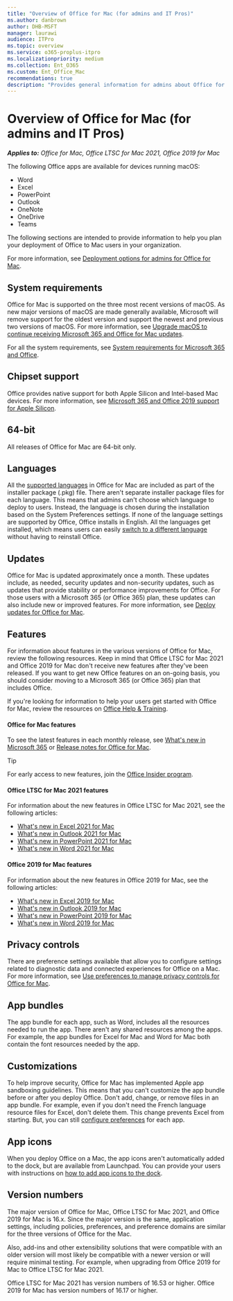 ```yaml
---
title: "Overview of Office for Mac (for admins and IT Pros)"
ms.author: danbrown
author: DHB-MSFT
manager: laurawi
audience: ITPro
ms.topic: overview
ms.service: o365-proplus-itpro
ms.localizationpriority: medium
ms.collection: Ent_O365
ms.custom: Ent_Office_Mac
recommendations: true
description: "Provides general information for admins about Office for Mac to help them plan deployments to users in their organization"
---
```


# Overview of Office for Mac (for admins and IT Pros)

***Applies to:*** *Office for Mac, Office LTSC for Mac 2021, Office 2019 for Mac*

The following Office apps are available for devices running macOS:

- Word
- Excel
- PowerPoint
- Outlook
- OneNote
- OneDrive
- Teams

The following sections are intended to provide information to help you plan your deployment of Office to Mac users in your organization.

For more information, see [Deployment options for admins for Office for Mac](deployment-options-for-office-for-mac.md).

## System requirements

Office for Mac is supported on the three most recent versions of macOS. As new major versions of macOS are made generally available, Microsoft will remove support for the oldest version and support the newest and previous two versions of macOS. For more information, see [Upgrade macOS to continue receiving Microsoft 365 and Office for Mac updates](https://support.microsoft.com/office/16b8414f-08ec-4b24-8c91-10a918f649f8).

For all the system requirements, see [System requirements for Microsoft 365 and Office](https://www.microsoft.com/microsoft-365/microsoft-365-and-office-resources).

## Chipset support

Office provides native support for both Apple Silicon and Intel-based Mac devices. For more information, see [Microsoft 365 and Office 2019 support for Apple Silicon](https://support.microsoft.com/office/c55b603e-14a6-4b69-bdc0-2bb4c9a36834).

## 64-bit

All releases of Office for Mac are 64-bit only.

## Languages

All the [supported languages](https://support.microsoft.com/office/26d30382-9fba-45dd-bf55-02ab03e2a7ec#ID0EAABAAA=Mac&ID0EAACAAA=Mac) in Office for Mac are included as part of the installer package (.pkg) file. There aren't separate installer package files for each language. This means that admins can't choose which language to deploy to users. Instead, the language is chosen during the installation based on the System Preferences settings. If none of the language settings are supported by Office, Office installs in English. All the languages get installed, which means users can easily [switch to a different language](https://support.microsoft.com/office/f5c54ff9-a6fa-4348-a43c-760e7ef148f8#ID0EACAAA=MacOS&ID0EAACAAA=MacOS&OfficeVersion=macOS) without having to reinstall Office.

## Updates

Office for Mac is updated approximately once a month. These updates include, as needed, security updates and non-security updates, such as updates that provide stability or performance improvements for Office. For those users with a Microsoft 365 (or Office 365) plan, these updates can also include new or improved features. For more information, see [Deploy updates for Office for Mac](deploy-updates-for-office-for-mac.md).

## Features

For information about features in the various versions of Office for Mac, review the following resources. Keep in mind that Office LTSC for Mac 2021 and Office 2019 for Mac don't receive new features after they've been released. If you want to get new Office features on an on-going basis, you should consider moving to a Microsoft 365 (or Office 365) plan that includes Office.

If you're looking for information to help your users get started with Office for Mac, review the resources on [Office Help & Training](https://support.microsoft.com/office).

#### Office for Mac features

To see the latest features in each monthly release, see [What's new in Microsoft 365](https://support.microsoft.com/office/95c8d81d-08ba-42c1-914f-bca4603e1426?#platform=mac) or [Release notes for Office for Mac](/officeupdates/release-notes-office-for-mac).

> [!TIP]
> For early access to new features, join the [Office Insider program](https://insider.office.com).

#### Office LTSC for Mac 2021 features

For information about the new features in Office LTSC for Mac 2021, see the following articles:
- [What's new in Excel 2021 for Mac](https://support.microsoft.com/office/4100753f-93bc-4143-a77c-7258d1a80cd3)
- [What's new in Outlook 2021 for Mac](https://support.microsoft.com/office/cac45ed4-3f1c-490e-a76d-95af48ba770e)
- [What's new in PowerPoint 2021 for Mac](https://support.microsoft.com/office/fcbbd1ee-a94a-42a6-910e-df9cab3a1bf6)
- [What's new in Word 2021 for Mac](https://support.microsoft.com/office/ee054758-cf8d-4fb9-ba07-e105414459d5)

#### Office 2019 for Mac features

For information about the new features in Office 2019 for Mac, see the following articles:
- [What's new in Excel 2019 for Mac](https://support.microsoft.com/office/5ce129d3-9e5c-417f-9545-fb6f7b72674d)
- [What's new in Outlook 2019 for Mac](https://support.microsoft.com/office/05736033-f99e-4cb2-88aa-01e979b0736b)
- [What's new in PowerPoint 2019 for Mac](https://support.microsoft.com/office/5038ba79-48c5-40f0-adff-11489e5d6fed)
- [What's new in Word 2019 for Mac](https://support.microsoft.com/office/247e0cd4-a758-4b42-a157-42eb8853aef5)


## Privacy controls

There are preference settings available that allow you to configure settings related to diagnostic data and connected experiences for Office on a Mac. For more information, see [Use preferences to manage privacy controls for Office for Mac](../privacy/mac-privacy-preferences.md).

## App bundles

The app bundle for each app, such as Word, includes all the resources needed to run the app. There aren't any shared resources among the apps. For example, the app bundles for Excel for Mac and Word for Mac both contain the font resources needed by the app.

## Customizations

To help improve security, Office for Mac has implemented Apple app sandboxing guidelines. This means that you can't customize the app bundle before or after you deploy Office. Don't add, change, or remove files in an app bundle. For example, even if you don't need the French language resource files for Excel, don't delete them. This change prevents Excel from starting. But, you can still [configure preferences](deploy-preferences-for-office-for-mac.md) for each app.

## App icons

When you deploy Office on a Mac, the app icons aren't automatically added to the dock, but are available from Launchpad. You can provide your users with instructions on [how to add app icons to the dock](https://support.microsoft.com/office/95db1c14-45e7-450e-86ad-1134f7e80851).

## Version numbers

The major version of Office for Mac, Office LTSC for Mac 2021, and Office 2019 for Mac is 16.x. Since the major version is the same, application settings, including policies, preferences, and preference domains are similar for the three versions of Office for the Mac.

Also, add-ins and other extensibility solutions that were compatible with an older version will most likely be compatible with a newer version or will require minimal testing. For example, when upgrading from Office 2019 for Mac to Office LTSC for Mac 2021.

Office LTSC for Mac 2021 has version numbers of 16.53 or higher. Office 2019 for Mac has version numbers of 16.17 or higher.